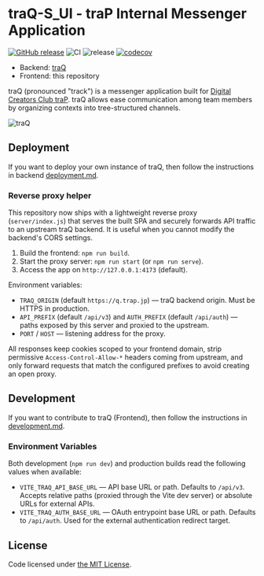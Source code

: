 # traQ-S_UI - traP Internal Messenger Application

[![GitHub release](https://img.shields.io/github/release/traPtitech/traQ_S-UI.svg)](https://GitHub.com/traPtitech/traQ_S-UI/releases/)
![CI](https://github.com/traPtitech/traQ_S-UI/workflows/CI/badge.svg)
![release](https://github.com/traPtitech/traQ_S-UI/workflows/release/badge.svg)
[![codecov](https://codecov.io/gh/traPtitech/traQ_S-UI/branch/master/graph/badge.svg)](https://codecov.io/gh/traPtitech/traQ_S-UI)

- Backend: [traQ](https://github.com/traPtitech/traQ)
- Frontend: this repository

traQ (pronounced "track") is a messenger application built for [Digital Creators Club traP](https://trap.jp).
traQ allows ease communication among team members by organizing contexts into tree-structured channels.

![traQ](https://user-images.githubusercontent.com/49056869/115141831-5a376980-a079-11eb-93c1-7016bc2097d0.png)

## Deployment

If you want to deploy your own instance of traQ, then follow the instructions in backend [deployment.md](https://github.com/traPtitech/traQ/blob/master/docs/deployment.md).

### Reverse proxy helper

This repository now ships with a lightweight reverse proxy (`server/index.js`) that serves the built SPA and securely forwards API traffic to an upstream traQ backend. It is useful when you cannot modify the backend's CORS settings.

1. Build the frontend: `npm run build`.
2. Start the proxy server: `npm run start` (or `npm run serve`).
3. Access the app on `http://127.0.0.1:4173` (default).

Environment variables:

- `TRAQ_ORIGIN` (default `https://q.trap.jp`) — traQ backend origin. Must be HTTPS in production.
- `API_PREFIX` (default `/api/v3`) and `AUTH_PREFIX` (default `/api/auth`) — paths exposed by this server and proxied to the upstream.
- `PORT` / `HOST` — listening address for the proxy.

All responses keep cookies scoped to your frontend domain, strip permissive `Access-Control-Allow-*` headers coming from upstream, and only forward requests that match the configured prefixes to avoid creating an open proxy.

## Development

If you want to contribute to traQ (Frontend), then follow the instructions in [development.md](./docs/development.md).

### Environment Variables

Both development (`npm run dev`) and production builds read the following values when available:

- `VITE_TRAQ_API_BASE_URL` — API base URL or path. Defaults to `/api/v3`. Accepts relative paths (proxied through the Vite dev server) or absolute URLs for external APIs.
- `VITE_TRAQ_AUTH_BASE_URL` — OAuth entrypoint base URL or path. Defaults to `/api/auth`. Used for the external authentication redirect target.

## License

Code licensed under [the MIT License](https://github.com/traPtitech/traQ_S-UI/blob/master/LICENSE).
